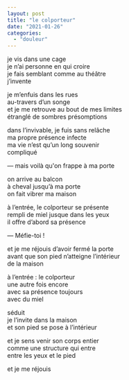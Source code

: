 ```yaml
---
layout: post
title: "le colporteur"
date: "2021-01-26"
categories:
  - "douleur"
---
```


je vis dans une cage  
je n’ai personne en qui croire  
je fais semblant comme au théâtre  
j’invente  

je m’enfuis dans les rues  
au-travers d’un songe  
et je me retrouve au bout de mes limites  
étranglé de sombres présomptions  

dans l’invivable, je fuis sans relâche  
ma propre présence infecte  
ma vie n’est qu’un long souvenir  
compliqué  

— mais voilà qu'on frappe à ma porte  

on arrive au balcon  
à cheval jusqu’à ma porte  
on fait vibrer ma maison  

à l’entrée, le colporteur se présente  
rempli de miel jusque dans les yeux  
il offre d’abord sa présence  

— Méfie-toi !  

et je me réjouis d’avoir fermé la porte  
avant que son pied n’atteigne l’intérieur  
de la maison  

à l’entrée : le colporteur  
une autre fois encore  
avec sa présence toujours  
avec du miel  

séduit  
je l’invite dans la maison  
et son pied se pose à l’intérieur  

et je sens venir son corps entier  
comme une structure qui entre  
entre les yeux et le pied  

et je me réjouis
